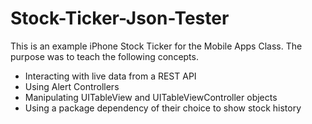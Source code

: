 # Stock-Ticker-Json-Tester
This is an example iPhone Stock Ticker for the Mobile Apps Class.  The purpose was to teach the following concepts.

- Interacting with live data from a REST API
- Using Alert Controllers
- Manipulating UITableView and UITableViewController objects
- Using a package dependency of their choice to show stock history


